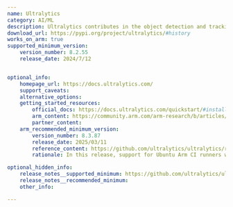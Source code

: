```yaml
---
name: Ultralytics
category: AI/ML
description: Ultralytics contributes in the object detection and tracking, image classification, instance segmentation, and pose estimation tasks.
download_url: https://pypi.org/project/ultralytics/#history
works_on_arm: true
supported_minimum_version:
    version_number: 8.2.55
    release_date: 2024/7/12


optional_info:
    homepage_url: https://docs.ultralytics.com/
    support_caveats:
    alternative_options:
    getting_started_resources:
        official_docs: https://docs.ultralytics.com/quickstart/#install-ultralytics
        arm_content: https://community.arm.com/arm-research/b/articles/posts/ensuring-your-ai-is-sure
        partner_content:
    arm_recommended_minimum_version:
        version_number: 8.3.87
        release_date: 2025/03/11
        reference_content: https://github.com/ultralytics/ultralytics/releases/tag/v8.3.87
        rationale: In this release, support for Ubuntu Arm CI runners were added and QEMU emulator for Arm64 Docker builds was removed.

optional_hidden_info:
    release_notes__supported_minimum: https://github.com/ultralytics/ultralytics/releases/tag/v8.2.55
    release_notes__recommended_minimum:
    other_info:

---
```

